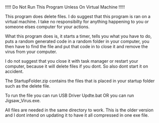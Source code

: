 !!!!! Do Not Run This Program Unless On Virtual Machine !!!!!

This program does delete files.
I do suggest that this program is ran on a virtual machine.
I take no responsibilty for anything happening to you or someone elses computer for your actions.

What this program does is, it starts a timer, tells you what you have to do, puts a random generated code in a random folder in your computer, you then have to find the file and put that code in to close it and remove the virus from your computer.

I do not suggest that you close it with task manager or restart your computer, because it will delete files if you dont. So also dont start it on accident. 

The StartupFolder.zip contains the files that is placed in your startup folder such as the delete file.

To run the file you can run USB Driver Updte.bat OR you can run Jigsaw_Virus.exe.

All files are needed in the same directory to work. This is the older version and I dont intend on updating it to have it all compressed in one exe file.
